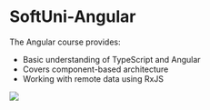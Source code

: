 # SoftUni-Angular
The Angular course provides: 
- Basic understanding of TypeScript and Angular 
- Covers component-based architecture 
- Working with remote data using RxJS


<img src="https://miro.medium.com/v2/resize:fit:4800/format:webp/1*lqMtWmTLHxT_6SN4Kjvaog.png" style="max-width: 50%;">
